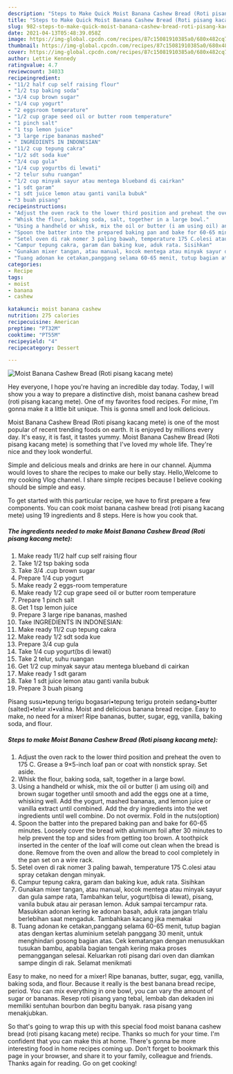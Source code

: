 ```yaml
---
description: "Steps to Make Quick Moist Banana Cashew Bread (Roti pisang kacang mete)"
title: "Steps to Make Quick Moist Banana Cashew Bread (Roti pisang kacang mete)"
slug: 982-steps-to-make-quick-moist-banana-cashew-bread-roti-pisang-kacang-mete
date: 2021-04-13T05:48:39.058Z
image: https://img-global.cpcdn.com/recipes/87c15081910385a0/680x482cq70/moist-banana-cashew-bread-roti-pisang-kacang-mete-recipe-main-photo.jpg
thumbnail: https://img-global.cpcdn.com/recipes/87c15081910385a0/680x482cq70/moist-banana-cashew-bread-roti-pisang-kacang-mete-recipe-main-photo.jpg
cover: https://img-global.cpcdn.com/recipes/87c15081910385a0/680x482cq70/moist-banana-cashew-bread-roti-pisang-kacang-mete-recipe-main-photo.jpg
author: Lettie Kennedy
ratingvalue: 4.7
reviewcount: 34033
recipeingredient:
- "11/2 half cup self raising flour"
- "1/2 tsp baking soda"
- "3/4 cup brown sugar"
- "1/4 cup yogurt"
- "2 eggsroom temperature"
- "1/2 cup grape seed oil or butter room temperature"
- "1 pinch salt"
- "1 tsp lemon juice"
- "3 large ripe bananas mashed"
- " INGREDIENTS IN INDONESIAN"
- "11/2 cup tepung cakra"
- "1/2 sdt soda kue"
- "3/4 cup gula"
- "1/4 cup yogurtbs di lewati"
- "2 telur suhu ruangan"
- "1/2 cup minyak sayur atau mentega blueband di cairkan"
- "1 sdt garam"
- "1 sdt juice lemon atau ganti vanila bubuk"
- "3 buah pisang"
recipeinstructions:
- "Adjust the oven rack to the lower third position and preheat the oven to 175 C. Grease a 9×5-inch loaf pan or coat with nonstick spray. Set aside."
- "Whisk the flour, baking soda, salt, together in a large bowl."
- "Using a handheld or whisk, mix the oil or butter (i am using oil) and brown sugar together until smooth and add the eggs one at a time, whisking well. Add the yogurt, mashed bananas, and lemon juice or vanilla extract until combined. Add the dry ingredients into the wet ingredients until well combine. Do not overmix. Fold in the nuts(option)"
- "Spoon the batter into the prepared baking pan and bake for 60-65 minutes. Loosely cover the bread with aluminum foil after 30 minutes to help prevent the top and sides from getting too brown. A toothpick inserted in the center of the loaf will come out clean when the bread is done. Remove from the oven and allow the bread to cool completely in the pan set on a wire rack."
- "Setel oven di rak nomer 3 paling bawah, temperature 175 C.olesi atau spray cetakan dengan minyak."
- "Campur tepung cakra, garam dan baking kue, aduk rata. Sisihkan"
- "Gunakan mixer tangan, atau manual, kocok mentega atau minyak sayur dan gula sampe rata, Tambahkan telur, yogurt(bisa di lewat), pisang, vanila bubuk atau air perasan lemon. Aduk sampai tercampur rata. Masukkan adonan kering ke adonan basah, aduk rata jangan trlalu berlebihan saat mengaduk. Tambahkan kacang jika memakai"
- "Tuang adonan ke cetakan,panggang selama 60-65 menit, tutup bagian atas dengan kertas aluminium setelah panggang 30 menit, untuk menghindari gosong bagian atas. Cek kematangan dengan menusukkan tusukan bambu, apabila bagian tengah kering maka proses pemanggangan selesai. Keluarkan roti pisang dari oven dan diamkan sampe dingin di rak. Selamat menikmati"
categories:
- Recipe
tags:
- moist
- banana
- cashew

katakunci: moist banana cashew 
nutrition: 275 calories
recipecuisine: American
preptime: "PT32M"
cooktime: "PT55M"
recipeyield: "4"
recipecategory: Dessert

---
```



![Moist Banana Cashew Bread (Roti pisang kacang mete)](https://img-global.cpcdn.com/recipes/87c15081910385a0/680x482cq70/moist-banana-cashew-bread-roti-pisang-kacang-mete-recipe-main-photo.jpg)

Hey everyone, I hope you're having an incredible day today. Today, I will show you a way to prepare a distinctive dish, moist banana cashew bread (roti pisang kacang mete). One of my favorites food recipes. For mine, I'm gonna make it a little bit unique. This is gonna smell and look delicious.

Moist Banana Cashew Bread (Roti pisang kacang mete) is one of the most popular of recent trending foods on earth. It is enjoyed by millions every day. It's easy, it is fast, it tastes yummy. Moist Banana Cashew Bread (Roti pisang kacang mete) is something that I've loved my whole life. They're nice and they look wonderful.

Simple and delicious meals and drinks are here in our channel. Ajumma would loves to share the recipes to make our belly stay. Hello,Welcome to my cooking Vlog channel. I share simple recipes because I believe cooking should be simple and easy.


To get started with this particular recipe, we have to first prepare a few components. You can cook moist banana cashew bread (roti pisang kacang mete) using 19 ingredients and 8 steps. Here is how you cook that.

<!--inarticleads1-->

##### The ingredients needed to make Moist Banana Cashew Bread (Roti pisang kacang mete):

1. Make ready 11/2 half cup self raising flour
1. Take 1/2 tsp baking soda
1. Take 3/4 .cup brown sugar
1. Prepare 1/4 cup yogurt
1. Make ready 2 eggs-room temperature
1. Make ready 1/2 cup grape seed oil or butter room temperature
1. Prepare 1 pinch salt
1. Get 1 tsp lemon juice
1. Prepare 3 large ripe bananas, mashed
1. Take  INGREDIENTS IN INDONESIAN:
1. Make ready 11/2 cup tepung cakra
1. Make ready 1/2 sdt soda kue
1. Prepare 3/4 cup gula
1. Take 1/4 cup yogurt(bs di lewati)
1. Take 2 telur, suhu ruangan
1. Get 1/2 cup minyak sayur atau mentega blueband di cairkan
1. Make ready 1 sdt garam
1. Take 1 sdt juice lemon atau ganti vanila bubuk
1. Prepare 3 buah pisang


Pisang susu•tepung terigu bogasari•tepung terigu protein sedang•butter (salted)•telur xl•valina. Moist and delicious banana bread recipe. Easy to make, no need for a mixer! Ripe bananas, butter, sugar, egg, vanilla, baking soda, and flour. 

<!--inarticleads2-->

##### Steps to make Moist Banana Cashew Bread (Roti pisang kacang mete):

1. Adjust the oven rack to the lower third position and preheat the oven to 175 C. Grease a 9×5-inch loaf pan or coat with nonstick spray. Set aside.
1. Whisk the flour, baking soda, salt, together in a large bowl.
1. Using a handheld or whisk, mix the oil or butter (i am using oil) and brown sugar together until smooth and add the eggs one at a time, whisking well. Add the yogurt, mashed bananas, and lemon juice or vanilla extract until combined. Add the dry ingredients into the wet ingredients until well combine. Do not overmix. Fold in the nuts(option)
1. Spoon the batter into the prepared baking pan and bake for 60-65 minutes. Loosely cover the bread with aluminum foil after 30 minutes to help prevent the top and sides from getting too brown. A toothpick inserted in the center of the loaf will come out clean when the bread is done. Remove from the oven and allow the bread to cool completely in the pan set on a wire rack.
1. Setel oven di rak nomer 3 paling bawah, temperature 175 C.olesi atau spray cetakan dengan minyak.
1. Campur tepung cakra, garam dan baking kue, aduk rata. Sisihkan
1. Gunakan mixer tangan, atau manual, kocok mentega atau minyak sayur dan gula sampe rata, Tambahkan telur, yogurt(bisa di lewat), pisang, vanila bubuk atau air perasan lemon. Aduk sampai tercampur rata. Masukkan adonan kering ke adonan basah, aduk rata jangan trlalu berlebihan saat mengaduk. Tambahkan kacang jika memakai
1. Tuang adonan ke cetakan,panggang selama 60-65 menit, tutup bagian atas dengan kertas aluminium setelah panggang 30 menit, untuk menghindari gosong bagian atas. Cek kematangan dengan menusukkan tusukan bambu, apabila bagian tengah kering maka proses pemanggangan selesai. Keluarkan roti pisang dari oven dan diamkan sampe dingin di rak. Selamat menikmati


Easy to make, no need for a mixer! Ripe bananas, butter, sugar, egg, vanilla, baking soda, and flour. Because it really is the best banana bread recipe, period. You can mix everything in one bowl, you can vary the amount of sugar or bananas. Resep roti pisang yang tebal, lembab dan dekaden ini memiliki sentuhan bourbon dan begitu banyak. rasa pisang yang menakjubkan. 

So that's going to wrap this up with this special food moist banana cashew bread (roti pisang kacang mete) recipe. Thanks so much for your time. I'm confident that you can make this at home. There's gonna be more interesting food in home recipes coming up. Don't forget to bookmark this page in your browser, and share it to your family, colleague and friends. Thanks again for reading. Go on get cooking!
